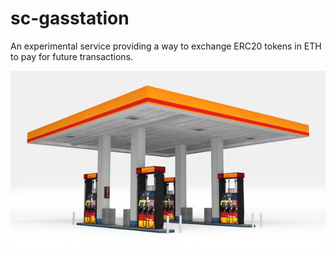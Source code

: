 # sc-gasstation

An experimental service providing a way to exchange ERC20 tokens in ETH to pay for future transactions. 

![Fill me up](images/station.jpeg)
